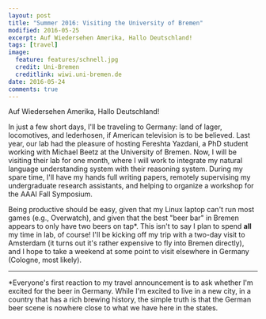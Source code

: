 ```yaml
---
layout: post
title: "Summer 2016: Visiting the University of Bremen"
modified: 2016-05-25
excerpt: Auf Wiedersehen Amerika, Hallo Deutschland!
tags: [travel]
image: 
  feature: features/schnell.jpg
  credit: Uni-Bremen
  creditlink: wiwi.uni-bremen.de
date: 2016-05-24
comments: true
---
```


Auf Wiedersehen Amerika, Hallo Deutschland!

In just a few short days, I'll be traveling to Germany: land of
lager, locomotives, and lederhosen, if American television is to be
believed. 
Last year, our lab had the pleasure of hosting Fereshta Yazdani, a PhD
student working with Michael Beetz at the University of Bremen. Now, I
will be visiting their lab for one month, where I will work to
integrate my natural language understanding system with their
reasoning system. During my spare time, I'll have my hands full
writing papers, remotely supervising my undergraduate research
assistants, and helping to organize a workshop for the AAAI Fall
Symposium. 

Being productive should be easy, given that my Linux laptop
can't run most games (e.g., Overwatch), and given that the best "beer
bar" in Bremen appears to only have two beers on tap*. This isn't to
say I plan to spend **all** my time in lab, of course! I'll be kicking
off my trip with a two-day visit to Amsterdam (it turns out it's
rather expensive to fly into Bremen directly), and I hope to take a
weekend at some point to visit elsewhere in Germany (Cologne, most likely).

*****

*Everyone's first reaction to my travel announcement is to ask whether
 I'm excited for the beer in Germany. While I'm excited to live in a
 new city, in a country that has a rich brewing history, the simple
 truth is that the German beer scene is nowhere close to what we have
 here in the states.